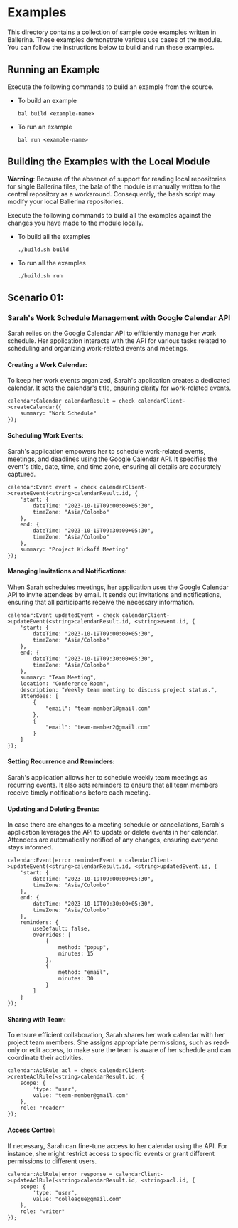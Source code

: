 # Examples

This directory contains a collection of sample code examples written in Ballerina. These examples demonstrate various
use cases of the module. You can follow the instructions below to build and run these examples.

## Running an Example

Execute the following commands to build an example from the source.

* To build an example

  `bal build <example-name>`


* To run an example

  `bal run <example-name>`

## Building the Examples with the Local Module

**Warning**: Because of the absence of support for reading local repositories for single Ballerina files, the bala of
the module is manually written to the central repository as a workaround. Consequently, the bash script may modify your
local Ballerina repositories.

Execute the following commands to build all the examples against the changes you have made to the module locally.

* To build all the examples

  `./build.sh build`


* To run all the examples

  `./build.sh run`

## Scenario 01: 

### Sarah's Work Schedule Management with Google Calendar API

Sarah relies on the Google Calendar API to efficiently manage her work schedule. Her application interacts with the API for various tasks related to scheduling and organizing work-related events and meetings.

#### Creating a Work Calendar:

To keep her work events organized, Sarah's application creates a dedicated calendar. It sets the calendar's title, ensuring clarity for work-related events.

```
calendar:Calendar calendarResult = check calendarClient->createCalendar({
    summary: "Work Schedule"
});
```

#### Scheduling Work Events:

Sarah's application empowers her to schedule work-related events, meetings, and deadlines using the Google Calendar API. It specifies the event's title, date, time, and time zone, ensuring all details are accurately captured.

```
calendar:Event event = check calendarClient->createEvent(<string>calendarResult.id, {
    'start: {
        dateTime: "2023-10-19T09:00:00+05:30",
        timeZone: "Asia/Colombo"
    },
    end: {
        dateTime: "2023-10-19T09:30:00+05:30",
        timeZone: "Asia/Colombo"
    },
    summary: "Project Kickoff Meeting"
});
```

#### Managing Invitations and Notifications:

When Sarah schedules meetings, her application uses the Google Calendar API to invite attendees by email. It sends out invitations and notifications, ensuring that all participants receive the necessary information.

```
calendar:Event updatedEvent = check calendarClient->updateEvent(<string>calendarResult.id, <string>event.id, {
    'start: {
        dateTime: "2023-10-19T09:00:00+05:30",
        timeZone: "Asia/Colombo"
    },
    end: {
        dateTime: "2023-10-19T09:30:00+05:30",
        timeZone: "Asia/Colombo"
    },
    summary: "Team Meeting",
    location: "Conference Room",
    description: "Weekly team meeting to discuss project status.",
    attendees: [
        { 
            "email": "team-member1@gmail.com" 
        },
        { 
            "email": "team-member2@gmail.com" 
        }
    ]
});
```

#### Setting Recurrence and Reminders:

Sarah's application allows her to schedule weekly team meetings as recurring events. It also sets reminders to ensure that all team members receive timely notifications before each meeting.

#### Updating and Deleting Events:

In case there are changes to a meeting schedule or cancellations, Sarah's application leverages the API to update or delete events in her calendar. Attendees are automatically notified of any changes, ensuring everyone stays informed.

```
calendar:Event|error reminderEvent = calendarClient->updateEvent(<string>calendarResult.id, <string>updatedEvent.id, {
    'start: {
        dateTime: "2023-10-19T09:00:00+05:30",
        timeZone: "Asia/Colombo"
    },
    end: {
        dateTime: "2023-10-19T09:30:00+05:30",
        timeZone: "Asia/Colombo"
    },
    reminders: {
        useDefault: false,
        overrides: [
            { 
                method: "popup", 
                minutes: 15 
            },
            { 
                method: "email", 
                minutes: 30 
            }
        ]
    }
});
```

#### Sharing with Team:

To ensure efficient collaboration, Sarah shares her work calendar with her project team members. She assigns appropriate permissions, such as read-only or edit access, to make sure the team is aware of her schedule and can coordinate their activities.

```
calendar:AclRule acl = check calendarClient->createAclRule(<string>calendarResult.id, {
    scope: {
        'type: "user",
        value: "team-member@gmail.com"
    },
    role: "reader"
});
```

#### Access Control:

If necessary, Sarah can fine-tune access to her calendar using the API. For instance, she might restrict access to specific events or grant different permissions to different users.

```
calendar:AclRule|error response = calendarClient->updateAclRule(<string>calendarResult.id, <string>acl.id, {
    scope: {
        'type: "user",
        value: "colleague@gmail.com"
    },
    role: "writer"
});
```
